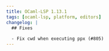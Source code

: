 ```yaml
---
title: OCaml-LSP 1.13.1
tags: [ocaml-lsp, platform, editors]
changelog: |
  ## Fixes
  
  - Fix cwd when executing ppx (#805)
---
```


